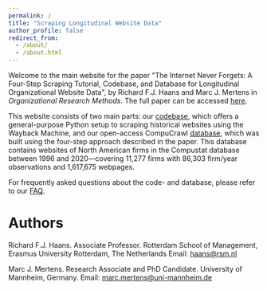 ```yaml
---
permalink: /
title: "Scraping Longitudinal Website Data"
author_profile: false
redirect_from: 
  - /about/
  - /about.html
---
```


Welcome to the main website for the paper "The Internet Never Forgets: A Four-Step Scraping Tutorial, Codebase, and Database for Longitudinal Organizational Website Data", by Richard F.J. Haans and Marc J. Mertens in *Organizational Research Methods*. The full paper can be accessed [here](https://haans-mertens.github.io). 

This website consists of two main parts: our [codebase](https://haans-mertens.github.io/code), which offers a general-purpose Python setup to scraping historical websites using the Wayback Machine, and our open-access CompuCrawl [database](https://haans-mertens.github.io/data), which was built using the four-step approach described in the paper. This database contains websites of North American firms in the Compustat database between 1996 and 2020—covering 11,277 firms with 86,303 firm/year observations and 1,617,675 webpages. 

For frequently asked questions about the code- and database, please refer to our [FAQ](https://haans-mertens.github.io/faq). 

Authors
======
Richard F.J. Haans. Associate Professor. Rotterdam School of Management, Erasmus University Rotterdam, The Netherlands
Email: haans@rsm.nl

Marc J. Mertens. Research Associate and PhD Candidate. University of Mannheim, Germany. 
Email: marc.mertens@uni-mannheim.de
